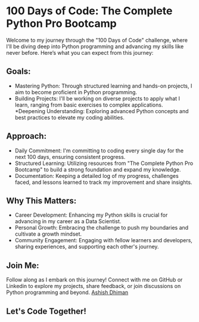 # 100 Days of Code: The Complete Python Pro Bootcamp

Welcome to my journey through the "100 Days of Code" challenge, where I'll be diving deep into Python programming and advancing my skills like never before. Here’s what you can expect from this journey:

## Goals:
* Mastering Python: Through structured learning and hands-on projects, I aim to become proficient in Python programming.
* Building Projects: I'll be working on diverse projects to apply what I learn, ranging from basic exercises to complex applications.
*Deepening Understanding: Exploring advanced Python concepts and best practices to elevate my coding abilities.

## Approach:
* Daily Commitment: I'm committing to coding every single day for the next 100 days, ensuring consistent progress.
* Structured Learning: Utilizing resources from "The Complete Python Pro Bootcamp" to build a strong foundation and expand my knowledge.
* Documentation: Keeping a detailed log of my progress, challenges faced, and lessons learned to track my improvement and share insights.

## Why This Matters:
* Career Development: Enhancing my Python skills is crucial for advancing in my career as a Data Scientist.
* Personal Growth: Embracing the challenge to push my boundaries and cultivate a growth mindset.
* Community Engagement: Engaging with fellow learners and developers, sharing experiences, and supporting each other's journey.

## Join Me:
Follow along as I embark on this journey! Connect with me on GitHub or Linkedin to explore my projects, share feedback, or join discussions on Python programming and beyond.
[Ashish Dhiman](https://www.linkedin.com/in/dhiman605/)

## Let's Code Together!
